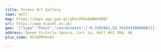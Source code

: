 ```yaml
---
title: Ferens Art Gallery
town: Hull
map: https://maps.app.goo.gl/yDuLUPAoQaNH43RB7
url: https://www.hcandl.co.uk/
geo: '{"type":"Point","coordinates":[-0.3392961,53.74334330000001]}'
address: Queen Victoria Square, Carr Ln, Hull HU1 3RA, UK
plus_code: 9C5XPMV6+87

---
```


